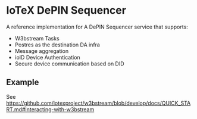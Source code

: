# IoTeX DePIN Sequencer
A reference implementation for A DePIN Sequencer service that supports:
- W3bstream Tasks
- Postres as the destination DA infra
- Message aggregation
- ioID Device Authentication
- Secure device communication based on DID

## Example
See https://github.com/iotexproject/w3bstream/blob/develop/docs/QUICK_START.md#interacting-with-w3bstream
 
